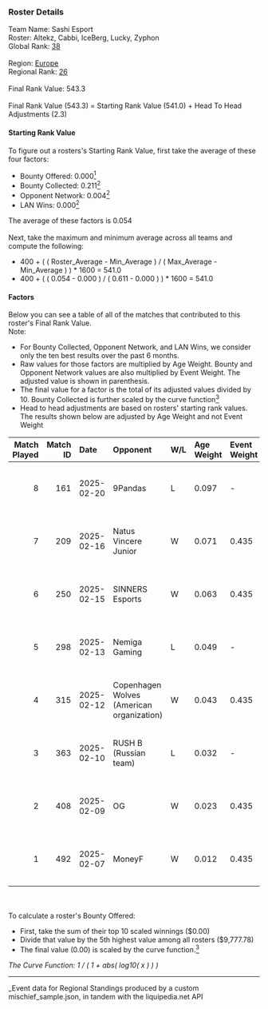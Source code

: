 ### Roster Details<br />
Team Name: Sashi Esport<br />
Roster: Altekz, Cabbi, IceBerg, Lucky, Zyphon<br />
Global Rank: [38](../../standings_global_2025_08_04.md)<br />
<br />
Region: [Europe]( ../../standings_europe_2025_08_04.md)<br />
Regional Rank: [26]( ../../standings_europe_2025_08_04.md)<br />
<br />
Final Rank Value:  543.3<br />
<br />
Final Rank Value (543.3) = Starting Rank Value (541.0) + Head To Head Adjustments (2.3)<br />

#### Starting Rank Value<br />
To figure out a rosters's Starting Rank Value, first take the average of these four factors:<br />
- Bounty Offered: 0.000[<sup>1</sup>](#table2)
- Bounty Collected: 0.211[<sup>2</sup>](#table1)
- Opponent Network: 0.004[<sup>2</sup>](#table1)
- LAN Wins: 0.000[<sup>2</sup>](#table1)

The average of these factors is 0.054<br />
<br />
Next, take the maximum and minimum average across all teams and compute the following:<br />
- 400 + ( ( Roster_Average - Min_Average ) / ( Max_Average - Min_Average ) ) * 1600 = 541.0
- 400 + ( ( 0.054 - 0.000 ) / ( 0.611 - 0.000 ) ) * 1600 = 541.0


#### Factors<br />
Below you can see a table of all of the matches that contributed to this roster's Final Rank Value.<br />
Note:<br />

- For Bounty Collected, Opponent Network, and LAN Wins, we consider only the ten best results over the past 6 months.
- Raw values for those factors are multiplied by Age Weight. Bounty and Opponent Network values are also multiplied by Event Weight. The adjusted value is shown in parenthesis.
- The final value for a factor is the total of its adjusted values divided by 10. Bounty Collected is further scaled by the curve function[<sup>3</sup>](#curveFunction)
- Head to head adjustments are based on rosters' starting rank values. The results shown below are adjusted by Age Weight and not Event Weight
<span id="table1"></span><br />


| Match Played | Match ID | Date       | Opponent                                  | W/L | Age Weight | Event Weight | Bounty Collected | Opponent Network | LAN Wins  | H2H Adj. | Roster                                |
| -: | -: | :- | :- | :- | :- | :- | :- | :- | :- | -: | :- |
|            8 |      161 | 2025-02-20 | 9Pandas                                   | L   | 0.097      | -            | -                | -                | -         |    -0.50 | Altekz, Cabbi, IceBerg, Lucky, Zyphon |
|            7 |      209 | 2025-02-16 | Natus Vincere Junior                      | W   | 0.071      | 0.435        | 0.060 (0.002)    | 0.603 (0.019)    | 0 (0.000) |     1.88 | Altekz, Cabbi, IceBerg, Lucky, Zyphon |
|            6 |      250 | 2025-02-15 | SINNERS Esports                           | W   | 0.063      | 0.435        | 0.000 (0.000)    | 0.081 (0.002)    | 0 (0.000) |     0.95 | Altekz, Cabbi, IceBerg, Lucky, Zyphon |
|            5 |      298 | 2025-02-13 | Nemiga Gaming                             | L   | 0.049      | -            | -                | -                | -         |    -0.59 | Altekz, Cabbi, IceBerg, Lucky, Zyphon |
|            4 |      315 | 2025-02-12 | Copenhagen Wolves (American organization) | W   | 0.043      | 0.435        | 0.000 (0.000)    | 0.435 (0.008)    | 0 (0.000) |     0.61 | Altekz, Cabbi, IceBerg, Lucky, Zyphon |
|            3 |      363 | 2025-02-10 | RUSH B (Russian team)                     | L   | 0.032      | -            | -                | -                | -         |    -0.52 | Altekz, Cabbi, IceBerg, Lucky, Zyphon |
|            2 |      408 | 2025-02-09 | OG                                        | W   | 0.023      | 0.435        | 0.000 (0.000)    | 1.000 (0.010)    | 0 (0.000) |     0.37 | Altekz, Cabbi, IceBerg, Lucky, Zyphon |
|            1 |      492 | 2025-02-07 | MoneyF                                    | W   | 0.012      | 0.435        | 0.000 (0.000)    | 0.000 (0.000)    | 0 (0.000) |     0.11 | Altekz, Cabbi, IceBerg, Lucky, Zyphon |

<br />
<span id="table2"></span><br />
To calculate a roster's Bounty Offered:<br />

- First, take the sum of their top 10 scaled winnings ($0.00)
- Divide that value by the 5th highest value among all rosters ($9,777.78)
- The final value (0.00) is scaled by the curve function.[<sup>3</sup>](#curveFunction)

<span id="curveFunction"></span>_The Curve Function: 1 / ( 1 + abs( log10( x ) ) )_<br />

---
_Event data for Regional Standings produced by a custom mischief_sample.json, in tandem with the liquipedia.net API<br />
